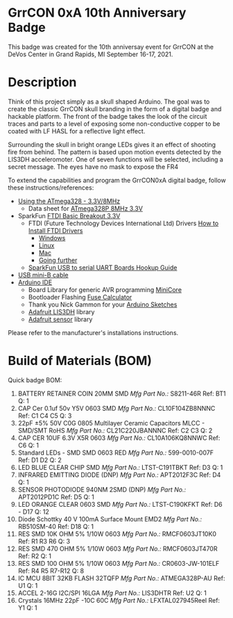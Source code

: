 # GrrCON 0xA 10th Anniversary Badge

This badge was created for the 10th anniversay event for GrrCON at the DeVos Center in Grand Rapids, MI September 16-17, 2021.

# Description
Think of this project simply as a skull shaped Arduino. The goal was to create the classic GrrCON skull branding in the form of a digital badge and hackable platform. The front of the badge takes the look of the circuit traces and parts to a level of exposing some non-conductive copper to be coated with LF HASL for a reflective light effect.

Surrounding the skull in bright orange LEDs gives it an effect of shooting fire from behind. The pattern is based upon motion events detected by the LIS3DH acceleromoter. One of seven functions will be selected, including a secret message. The eyes have no mask to expose the FR4  

To extend the capabilities and program the GrrCON0xA digital badge, follow these instructions/references:

* [Using the ATmega328 - 3.3V/8MHz](https://learn.sparkfun.com/tutorials/arduino-comparison-guide/atmega328-boards)
  * Data sheet for [ATmega328P 8MHz 3.3V](https://ww1.microchip.com/downloads/en/DeviceDoc/Atmel-7810-Automotive-Microcontrollers-ATmega328P_Datasheet.pdf)
* SparkFun [FTDI Basic Breakout 3.3V](https://www.sparkfun.com/products/9873)
  * FTDI (Future Technology Devices International Ltd) Drivers [How to Install FTDI Drivers](https://learn.sparkfun.com/tutorials/how-to-install-ftdi-drivers)
      * [Windows](https://learn.sparkfun.com/tutorials/how-to-install-ftdi-drivers/windows---in-depth)
      * [Linux](https://learn.sparkfun.com/tutorials/how-to-install-ftdi-drivers/linux)
      * [Mac](https://learn.sparkfun.com/tutorials/how-to-install-ftdi-drivers/mac)
      * [Going further](https://learn.sparkfun.com/tutorials/how-to-install-ftdi-drivers/resou)
   * [SparkFun USB to serial UART Boards Hookup Guide](https://learn.sparkfun.com/tutorials/sparkfun-usb-to-serial-uart-boards-hookup-guide)
* [USB mini-B cable](https://www.sparkfun.com/products/13243)
* [Arduino IDE](https://www.arduino.cc/en/Main/Software)
  * Board Library for generic AVR programming [MiniCore](https://github.com/MCUdude/MiniCore)
  * Bootloader Flashing [Fuse Calculator](https://eleccelerator.com/fusecalc/fusecalc.php?chip=atmega328p)
  * Thank you Nick Gammon for your [Arduino Sketches](https://github.com/nickgammon/arduino_sketches)
  * [Adafruit LIS3DH](https://github.com/adafruit/Adafruit_LIS3DH) library
  * [Adafruit sensor](https://github.com/adafruit/Adafruit_Sensor) library

Please refer to the manufacturer's installations instructions.

# Build of Materials (BOM)

Quick badge BOM:
1. BATTERY RETAINER COIN 20MM SMD 	*Mfg Part No.:* S8211-46R	Ref: BT1	Q: 1
2. CAP Cer 0.1uf 50v Y5V 0603 SMD	*Mfg Part No.:* CL10F104ZB8NNNC	Ref: C1 C4 C5	Q: 3
3. 22pF ±5% 50V C0G 0805 Multilayer Ceramic Capacitors MLCC - SMD/SMT RoHS	*Mfg Part No.:* CL21C220JBANNNC	Ref: C2 C3	Q: 2
4. CAP CER 10UF 6.3V X5R 0603		*Mfg Part No.:* CL10A106KQ8NNWC	Ref: C6	Q: 1
5. Standard LEDs - SMD SMD 0603 RED	*Mfg Part No.:* 599-0010-007F	Ref: D1 D2	Q: 2
6. LED BLUE CLEAR CHIP SMD		*Mfg Part No.:* LTST-C191TBKT	Ref: D3	Q: 1
7. INFRARED EMITTING DIODE (DNP)	*Mfg Part No.:* APT2012F3C	Ref: D4	Q: 1
8. SENSOR PHOTODIODE 940NM 2SMD (DNP)	*Mfg Part No.:* APT2012PD1C	Ref: D5	Q: 1
9. LED ORANGE CLEAR 0603 SMD		*Mfg Part No.:* LTST-C190KFKT	Ref: D6 - D17	Q: 12
10. Diode Schottky 40 V 100mA Surface Mount EMD2		*Mfg Part No.:* RB510SM-40	Ref: D18	Q: 1
11. RES SMD 10K OHM 5% 1/10W 0603	*Mfg Part No.:* RMCF0603JT10K0	Ref: R1 R3 R6	Q: 3
12. RES SMD 470 OHM 5% 1/10W 0603	*Mfg Part No.:* RMCF0603JT470R	Ref: R2	Q: 1
13. RES SMD 100 OHM 5% 1/10W 0603	*Mfg Part No.:* CR0603-JW-101ELF	Ref: R4 R5 R7-R12	Q: 8
14. IC MCU 8BIT 32KB FLASH 32TQFP	*Mfg Part No.:* ATMEGA328P-AU	Ref: U1	Q: 1
15. ACCEL 2-16G I2C/SPI 16LGA		*Mfg Part No.:* LIS3DHTR		Ref: U2	Q: 1
16. Crystals 16MHz 22pF -10C 60C	*Mfg Part No.:* LFXTAL027945Reel	Ref: Y1	Q: 1



